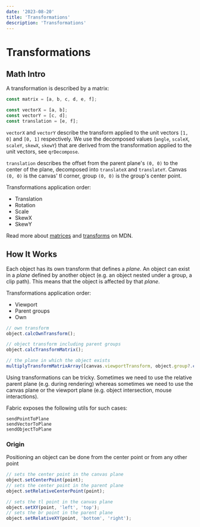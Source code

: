 ```yaml
---
date: '2023-08-20'
title: 'Transformations'
description: 'Transformations'
---
```


# Transformations

## Math Intro

A transformation is described by a matrix:

```ts
const matrix = [a, b, c, d, e, f];

const vectorX = [a, b];
const vectorY = [c, d];
const translation = [e, f];
```

`vectorX` and `vectorY` describe the transform applied to the unit vectors `[1, 0]` and `[0, 1]` respectively.
We use the decomposed values (`angle`, `scaleX`, `scaleY`, `skewX`, `skewY`) that are derived from the transformation applied to the unit vectors, see `qrDecompose`.

`translation` describes the offset from the parent plane's `(0, 0)` to the center of the plane, decomposed into `translateX` and `translateY`. Canvas `(0, 0)` is the canvas' tl corner, group `(0, 0)` is the group's center point.

Transformations application order:

- Translation
- Rotation
- Scale
- SkewX
- SkewY

Read more about [matrices] and [transforms] on MDN.

## How It Works

Each object has its own transform that defines a _plane_.
An object can exist in a _plane_ defined by another object (e.g. an object nested under a group, a clip path). This means that the object is affected by that _plane_.

Transformations application order:

- Viewport
- Parent groups
- Own

```ts
// own transform
object.calcOwnTransform();

// object transform including parent groups
object.calcTransformMatrix();

// the plane in which the object exists
multiplyTransformMatrixArray([canvas.viewportTransform, object.group?.calcTransformMatrix()]);
```

Using transformations can be tricky. Sometimes we need to use the relative parent plane (e.g. during rendering) whereas sometimes we need to use the canvas plane or the viewport plane (e.g. object intersection, mouse interactions).

Fabric exposes the following utils for such cases:

```
sendPointToPlane
sendVectorToPlane
sendObjectToPlane
```

### Origin

Positioning an object can be done from the center point or from any other point

```ts
// sets the center point in the canvas plane
object.setCenterPoint(point);
// sets the center point in the parent plane
object.setRelativeCenterPoint(point);

// sets the tl point in the canvas plane
object.setXY(point, 'left', 'top');
// sets the br point in the parent plane
object.setRelativeXY(point, 'bottom', 'right');
```

[transforms]: https://developer.mozilla.org/en-US/docs/Web/API/Canvas_API/Tutorial/Transformations#transforms
[matrices]: https://developer.mozilla.org/en-US/docs/Web/API/WebGL_API/Matrix_math_for_the_web
